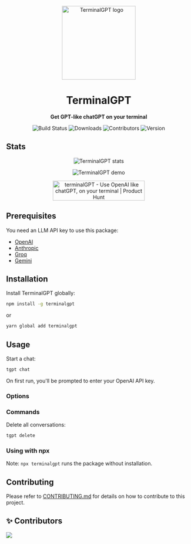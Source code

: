 <p align="center">
  <img width="200" alt="TerminalGPT logo" src="https://github.com/jucasoliveira/terminalGPT/assets/11979969/f371e361-6c74-4a5b-9634-c537aa6db21d"/>
</p>

<h1 align="center">TerminalGPT</h1>

<p align="center">
  <strong>Get GPT-like chatGPT on your terminal</strong>
</p>

<p align="center">
  <img src="https://img.shields.io/github/actions/workflow/status/jucasoliveira/terminalGPT/pr.yml" alt="Build Status"/>
  <img src="https://img.shields.io/npm/dt/terminalgpt" alt="Downloads"/>
  <img src="https://img.shields.io/github/contributors/jucasoliveira/terminalGPT" alt="Contributors"/>
  <img src="https://img.shields.io/github/package-json/v/jucasoliveira/terminalGPT" alt="Version"/>
</p>

## Stats

<p align="center">
   <img alt="TerminalGPT stats" src="https://repobeats.axiom.co/api/embed/92b8c74cac77f3fbb0e843cc3f6a36b01e7bd152.svg"/>
</p>

<p align="center">
  <img alt="TerminalGPT demo" src="https://github.com/jucasoliveira/terminalGPT/assets/11979969/3de20615-87ad-4157-99ad-33ba2687214b"/>
</p>

<p align="center">
  <a href="https://www.producthunt.com/posts/terminalgpt?utm_source=badge-featured&utm_medium=badge&utm_souce=badge-terminalgpt" target="_blank">
    <img src="https://api.producthunt.com/widgets/embed-image/v1/featured.svg?post_id=373888&theme=light" alt="terminalGPT - Use OpenAI like chatGPT, on your terminal | Product Hunt" style="width: 250px; height: 54px;" width="250" height="54" />
  </a>
</p>

## Prerequisites

You need an LLM API key to use this package:

- [OpenAI](https://platform.openai.com/docs/api-reference/introduction)
- [Anthropic](https://www.anthropic.com/)
- [Groq](https://www.groq.com/)
- [Gemini](https://gemini.google.com/)

## Installation

Install TerminalGPT globally:

```bash
npm install -g terminalgpt
```

or

```bash
yarn global add terminalgpt
```

## Usage

Start a chat:

```bash
tgpt chat
```

On first run, you'll be prompted to enter your OpenAI API key.

### Options

### Commands

Delete all conversations:

```bash
tgpt delete
```

### Using with npx

Note: `npx terminalgpt` runs the package without installation.

## Contributing

Please refer to [CONTRIBUTING.md](CONTRIBUTING.md) for details on how to contribute to this project.

## ✨ Contributors

<a href="https://github.com/jucasoliveira/terminalGPT/graphs/contributors">
  <img src="https://contrib.rocks/image?repo=jucasoliveira/terminalGPT" />
</a>
